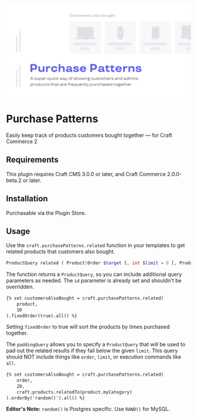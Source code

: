 ![Purchase Patterns](resources/banner.jpg)

# Purchase Patterns
Easily keep track of products customers bought together — for Craft Commerce 2

## Requirements

This plugin requires Craft CMS 3.0.0 or later, and Craft Commerce 2.0.0-beta.2 or later.

## Installation

Purchasable via the Plugin Store.

## Usage

Use the `craft.purchasePatterns.related` function in your templates to get related products that customers also bought.

```php
ProductQuery related ( Product|Order $target [, int $limit = 8 [, ProductQuery $paddingQuery = null ] ] )
```

The function returns a `ProductQuery`, so you can include additional query parameters as needed. The `id` parameter is already set and shouldn't be overridden.

```twig
{% set customersAlsoBought = craft.purchasePatterns.related(
    product,
    10
).fixedOrder(true).all() %}
```

Setting `fixedOrder` to true will sort the products by times purchased together.

The `paddingQuery` allows you to specify a `ProductQuery` that will be used to pad out the related results if they fall below the given `limit`. This query should NOT include things like `order`, `limit`, or execution commands like `all`.

```twig
{% set customersAlsoBought = craft.purchasePatterns.related(
    order,
    20,
    craft.products.relatedTo(product.myCategory)
).orderBy('random()').all() %}
```

**Editor's Note:** `random()` is Postgres specific. Use `RAND()` for MySQL.